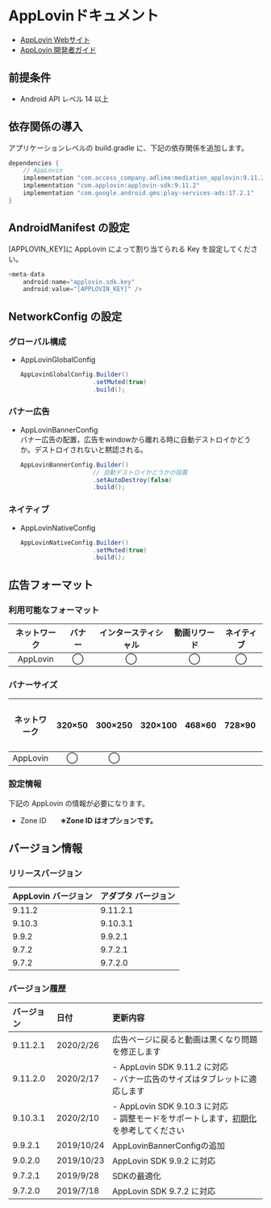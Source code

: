 # AppLovinドキュメント
- [AppLovin Webサイト](https://dash.applovin.com/)
- [AppLovin 開発者ガイド](https://dash.applovin.com/docs/integration#androidIntegration)

## 前提条件
- Android API レベル 14 以上

## 依存関係の導入
アプリケーションレベルの build.gradle に、下記の依存関係を追加します。

```java
dependencies {
    // AppLovin
    implementation "com.access_company.adlime:mediation_applovin:9.11.2.1"
    implementation "com.applovin:applovin-sdk:9.11.2"
    implementation "com.google.android.gms:play-services-ads:17.2.1"
}
``` 

## AndroidManifest の設定
[APPLOVIN_KEY]に AppLovin によって割り当てられる Key を設定してください。
```java
<meta-data
    android:name="applovin.sdk.key"
    android:value="[APPLOVIN_KEY]" />
```

## NetworkConfig の設定

### グローバル構成
- AppLovinGlobalConfig

    ```java
    AppLovinGlobalConfig.Builder()
                        .setMuted(true)
                        .build();
    ```

### バナー広告
- AppLovinBannerConfig<br>
バナー広告の配置，広告をwindowから離れる時に自動デストロイかどうか。デストロイされないと黙認される。

    ```java
    AppLovinBannerConfig.Builder()
                        // 自動デストロイかどうかの設置
                        .setAutoDestroy(false)
                        .build();
    ```

### ネイティブ
- AppLovinNativeConfig

    ```java
    AppLovinNativeConfig.Builder()
                        .setMuted(true)
                        .build();
    ```

## 広告フォーマット

### 利用可能なフォーマット

|ネットワーク|バナー|インタースティシャル|動画リワード|ネイティブ|
|:------: |:---:|:----------:|:------:|:----:|
| AppLovin |◯    |◯          |◯      |◯    |

### バナーサイズ
|ネットワーク   |320×50   |300×250   |320×100   |468×60   |728×90   |スマート   |
| :------: | :------: | :--------: | :-------: | :------: | :------: | :-------: |
|  AppLovin  |◯     |◯        |        |      |       |        |

### 設定情報
下記の AppLovin の情報が必要になります。  
- Zone ID&emsp;&emsp;**※Zone ID はオプションです。**

## バージョン情報

### リリースバージョン
| AppLovin バージョン | アダプタ バージョン|
|:-----------------|:----------------|
|9.11.2            |9.11.2.1         |
|9.10.3            |9.10.3.1         |
|9.9.2             |9.9.2.1          |
|9.7.2             |9.7.2.1          |
|9.7.2             |9.7.2.0          |

### バージョン履歴
| バージョン | 日付      | 更新内容                      |
|:---------|:----------|:----------------------------|
|9.11.2.1  |2020/2/26  | 広告ページに戻ると動画は黒くなり問題を修正します |
|9.11.2.0  |2020/2/17  | - AppLovin SDK 9.11.2 に対応<br>- バナー広告のサイズはタブレットに適応します|
|9.10.3.1  |2020/2/10  | - AppLovin SDK 9.10.3 に対応<br>- 調整モードをサポートします，[初期化](./init.md)を参考してください|
|9.9.2.1   |2019/10/24 | AppLovinBannerConfigの追加|
|9.0.2.0   |2019/10/23 | AppLovin SDK 9.9.2 に対応|
|9.7.2.1   |2019/9/28  | SDKの最適化  |
|9.7.2.0   |2019/7/18  | AppLovin SDK 9.7.2 に対応|
